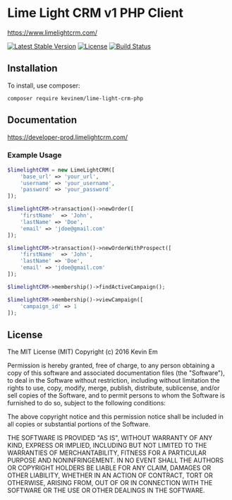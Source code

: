 # Lime Light CRM v1 PHP Client 

https://www.limelightcrm.com/

[![Latest Stable Version](https://poser.pugx.org/kevinem/lime-light-crm-php/v/stable?format=flat-square)](https://packagist.org/packages/kevinem/lime-light-php)
[![License](https://poser.pugx.org/kevinem/lime-light-crm-php/license?format=flat-square)](https://packagist.org/packages/kevinem/lime-light-crm-php)
[![Build Status](https://travis-ci.org/kevinem/lime-light-crm-php.svg?branch=master)](https://travis-ci.org/kevinem/lime-light-crm-php)

## Installation

To install, use composer:

```
composer require kevinem/lime-light-crm-php
```

## Documentation

https://developer-prod.limelightcrm.com/

### Example Usage

```php
$limelightCRM = new LimeLightCRM([
    'base_url' => 'your_url',
    'username' => 'your_username',
    'password' => 'your_password'
]);

$limelightCRM->transaction()->newOrder([
    'firstName'  => 'John',
    'lastName' => 'Doe',
    'email' => 'jdoe@gmail.com'
]);

$limelightCRM->transaction()->newOrderWithProspect([
    'firstName'  => 'John',
    'lastName' => 'Doe',
    'email' => 'jdoe@gmail.com'         
]);

$limelightCRM->membership()->findActiveCampaign();

$limelightCRM->membership()->viewCampaign([
    'campaign_id' => 1     
]);

```

## License 

The MIT License (MIT)
Copyright (c) 2016 Kevin Em

Permission is hereby granted, free of charge, to any person obtaining a copy of this software and associated
documentation files (the "Software"), to deal in the Software without restriction, including without limitation
the rights to use, copy, modify, merge, publish, distribute, sublicense, and/or sell copies of the Software,
and to permit persons to whom the Software is furnished to do so, subject to the following conditions:

The above copyright notice and this permission notice shall be included in all copies or substantial portions of
the Software.

THE SOFTWARE IS PROVIDED "AS IS", WITHOUT WARRANTY OF ANY KIND, EXPRESS OR IMPLIED, INCLUDING BUT NOT LIMITED
TO THE WARRANTIES OF MERCHANTABILITY, FITNESS FOR A PARTICULAR PURPOSE AND NONINFRINGEMENT. IN NO EVENT SHALL
THE AUTHORS OR COPYRIGHT HOLDERS BE LIABLE FOR ANY CLAIM, DAMAGES OR OTHER LIABILITY, WHETHER IN AN ACTION OF
CONTRACT, TORT OR OTHERWISE, ARISING FROM, OUT OF OR IN CONNECTION WITH THE SOFTWARE OR THE USE OR OTHER DEALINGS
IN THE SOFTWARE.
